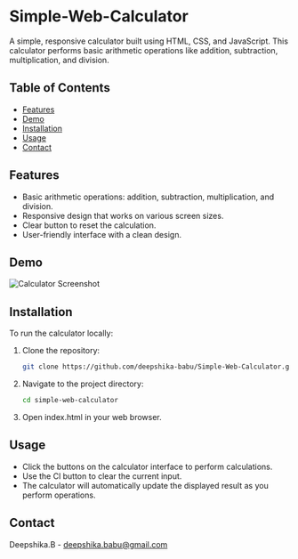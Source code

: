 # Simple-Web-Calculator
 
A simple, responsive calculator built using HTML, CSS, and JavaScript. This calculator performs basic arithmetic operations like addition, subtraction, multiplication, and division.

## Table of Contents

- [Features](#features)
- [Demo](#demo)
- [Installation](#installation)
- [Usage](#usage)
- [Contact](#contact)

## Features

- Basic arithmetic operations: addition, subtraction, multiplication, and division.
- Responsive design that works on various screen sizes.
- Clear button to reset the calculation.
- User-friendly interface with a clean design.

## Demo

![Calculator Screenshot](https://github.com/user-attachments/assets/1774d0e9-367f-4779-b39b-5bfd9e3a47d2)

## Installation

To run the calculator locally:

1. Clone the repository:
   ```bash
   git clone https://github.com/deepshika-babu/Simple-Web-Calculator.git
2. Navigate to the project directory:
   ```bash
   cd simple-web-calculator
3. Open index.html in your web browser.

## Usage

- Click the buttons on the calculator interface to perform calculations.
- Use the Cl button to clear the current input.
- The calculator will automatically update the displayed result as you perform operations.

## Contact

Deepshika.B - deepshika.babu@gmail.com
